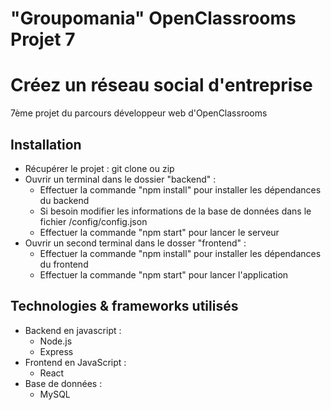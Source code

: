 # "Groupomania" OpenClassrooms Projet 7
# Créez un réseau social d'entreprise
7ème projet du parcours développeur web d'OpenClassrooms
## Installation
- Récupérer le projet : git clone ou zip
- Ouvrir un terminal dans le dossier "backend" :<br />
    - Effectuer la commande "npm install" pour installer les dépendances du backend<br />
    - Si besoin modifier les informations de la base de données dans le fichier /config/config.json<br />
    - Effectuer la commande "npm start" pour lancer le serveur
- Ouvrir un second terminal dans le dosser "frontend" :<br />
    - Effectuer la commande "npm install" pour installer les dépendances du frontend<br />
    - Effectuer la commande "npm start" pour lancer l'application

## Technologies & frameworks utilisés
- Backend en javascript :<br />
    - Node.js<br />
    - Express
- Frontend en JavaScript :<br />
    - React<br />
- Base de données :<br />
    - MySQL
    
